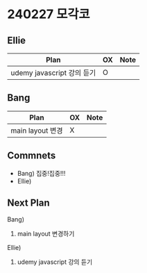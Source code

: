 # 240227 모각코

## Ellie

| Plan 	| OX 	| Note 	|
|------	|----	|------	|
|  udemy javascript 강의 듣기 |  O  |      	|


## Bang

| Plan 	| OX 	| Note 	|
|------	|----	|------	|
| main layout 변경 |  X  |      |


## Commnets

 - Bang)  집중!집중!!!
 - Ellie) 
 
## Next Plan
 Bang)
 1.  main layout 변경하기
 
 Ellie)
 1. udemy javascript 강의 듣기
